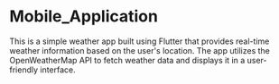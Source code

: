 # Mobile_Application
This is a simple weather app built using Flutter that provides real-time weather information based on the user's location. The app utilizes the OpenWeatherMap API to fetch weather data and displays it in a user-friendly interface.
